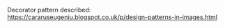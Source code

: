 Decorator pattern described: https://cararuseugeniu.blogspot.co.uk/p/design-patterns-in-images.html
